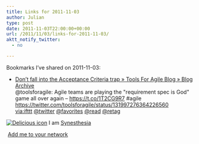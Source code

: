 ```yaml
---
title: Links for 2011-11-03
author: Julian
type: post
date: 2011-11-03T22:00:00+00:00
url: /2011/11/03/links-for-2011-11-03/
aktt_notify_twitter:
  - no

---
```

Bookmarks I&#8217;ve shared on 2011-11-03:

  * [Don&rsquo;t fall into the Acceptance Criteria trap &raquo; Tools For Agile Blog &raquo; Blog Archive][1]  
    @toolsforagile: Agile teams are playing the "requirement spec is God" game all over again &#8211; https://t.co/1T2CG9R7 #agile https://twitter.com/toolsforagile/status/131997276364226560  
    [via:ifttt][2]  [@twitter][3]  [@favorites][4]  [@read][5]  [@retag][6] 

<p class="deliciouslink">
  <a href="https://del.icio.us/synesthesia" title="See all my bookmarks on del.icio.us"><img src="https://www.synesthesia.co.uk/images/deliciousicon.jpg" alt="Delicious icon" /></a>&nbsp;I am <a href="https://del.icio.us/synesthesia" title="See all my bookmarks on del.icio.us">Synesthesia</a>
</p>

<p class="deliciouslink">
  <a href="https://del.icio.us/network?add=synesthesia" title="Add me to your del.icio.us network"><img src="https://www.synesthesia.co.uk/images/add.gif" alt="" /></a>&nbsp;<a href="https://del.icio.us/network?add=synesthesia" title="Add me to your del.icio.us network">Add me to your network</a>
</p>

 [1]: https://toolsforagile.com/blog/archives/865/dont-fall-into-the-acceptance-criteria-trap
 [2]: https://www.delicious.com/synesthesia/via%3Aifttt
 [3]: https://www.delicious.com/synesthesia/+%40twitter
 [4]: https://www.delicious.com/synesthesia/+%40favorites
 [5]: https://www.delicious.com/synesthesia/+%40read
 [6]: https://www.delicious.com/synesthesia/+%40retag